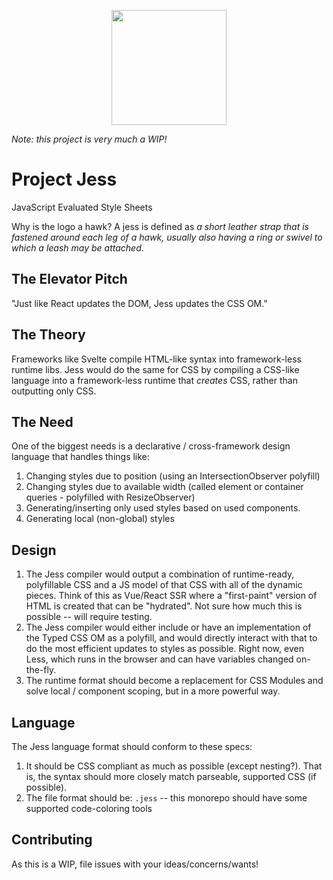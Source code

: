 <p style="text-align: center"><img width="184" src="https://github.com/matthew-dean/jess/raw/master/simple-hawk-drawing-1.jpg"></p>

_Note: this project is very much a WIP!_
# Project Jess
JavaScript Evaluated Style Sheets

Why is the logo a hawk? A jess is defined as _a short leather strap that is fastened around each leg of a hawk, usually also having a ring or swivel to which a leash may be attached_.

## The Elevator Pitch
"Just like React updates the DOM, Jess updates the CSS OM."

## The Theory
Frameworks like Svelte compile HTML-like syntax into framework-less runtime libs. Jess would do the same for CSS by compiling a CSS-like language into a framework-less runtime that _creates_ CSS, rather than outputting only CSS.

## The Need
One of the biggest needs is a declarative / cross-framework design language that handles things like:
1. Changing styles due to position (using an IntersectionObserver polyfill)
2. Changing styles due to available width (called element or container queries - polyfilled with ResizeObserver)
3. Generating/inserting only used styles based on used components.
4. Generating local (non-global) styles

## Design
1. The Jess compiler would output a combination of runtime-ready, polyfillable CSS and a JS model of that CSS with all of the dynamic pieces. Think of this as Vue/React SSR where a "first-paint" version of HTML is created that can be "hydrated". Not sure how much this is possible -- will require testing.
2. The Jess compiler would either include or have an implementation of the Typed CSS OM as a polyfill, and would directly interact with that to do the most efficient updates to styles as possible. Right now, even Less, which runs in the browser and can have variables changed on-the-fly.
3. The runtime format should become a replacement for CSS Modules and solve local / component scoping, but in a more powerful way.

## Language
The Jess language format should conform to these specs:
1. It should be CSS compliant as much as possible (except nesting?). That is, the syntax should more closely match parseable, supported CSS (if possible).
2. The file format should be: `.jess` -- this monorepo should have some supported code-coloring tools

## Contributing
As this is a WIP, file issues with your ideas/concerns/wants!
